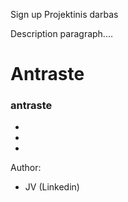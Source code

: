 Sign up
Projektinis darbas


Description paragraph....


# Antraste
### antraste
-
-
-


Author:
- JV (Linkedin)